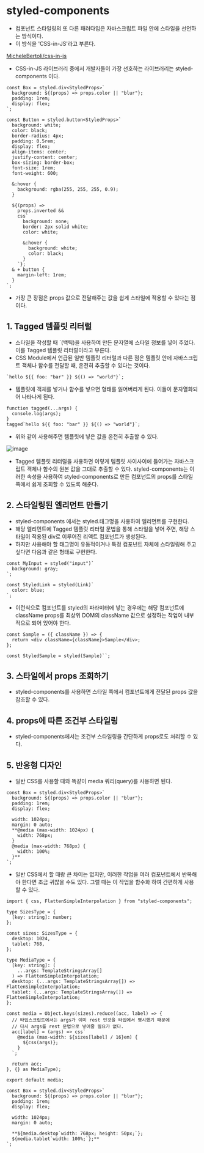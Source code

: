 # styled-components

- 컴포넌트 스타일링의 또 다른 패러다임은 자바스크립트 파일 안에 스타일을 선언하는 방식이다.
- 이 방식을 'CSS-in-JS'라고 부른다.

[MicheleBertoli/css-in-js](https://github.com/MicheleBertoli/css-in-js)

- CSS-in-JS 라이브러리 중에서 개발자들이 가장 선호하는 라이브러리는 styled-components 이다.

```tsx
const Box = styled.div<StyledProps>`
  background: ${(props) => props.color || "blur"};
  padding: 1rem;
  display: flex;
`;

const Button = styled.button<StyledProps>`
  background: white;
  color: black;
  border-radius: 4px;
  padding: 0.5rem;
  display: flex;
  align-items: center;
  justify-content: center;
  box-sizing: border-box;
  font-size: 1rem;
  font-weight: 600;

  &:hover {
    background: rgba(255, 255, 255, 0.9);
  }

  ${(props) =>
    props.inverted &&
    css`
      background: none;
      border: 2px solid white;
      color: white;

      &:hover {
        background: white;
        color: black;
      }
    `};
  & + button {
    margin-left: 1rem;
  }
`;
```

- 가장 큰 장점은 props 값으로 전달해주는 값을 쉽게 스타일에 적용할 수 있다는 점이다.

## 1. Tagged 템플릿 리터럴

- 스타일을 작성할 때 `(백틱)을 사용하여 만든 문자열에 스타일 정보를 넣어 주었다. 이를 Tagged 템플릿 리터럴이라고 부른다.
- CSS Module에서 언급된 일반 템플릿 리터럴과 다른 점은 템플릿 안에 자바스크립트 객체나 함수를 전달할 때, 온전히 추출할 수 있다는 것이다.

```tsx
`hello ${{ foo: "bar" }} ${() => "world"}`;
```

- 템플릿에 객체를 넣거나 함수를 넣으면 형태를 잃어버리게 된다. 이들이 문자열화되어 나타나게 된다.

```tsx
function tagged(...args) {
  console.log(args);
}
tagged`hello ${{ foo: "bar" }} ${() => "world"}`;
```

- 위와 같이 사용해주면 템플릿에 넣은 값을 온전히 추출할 수 있다.

![image](https://user-images.githubusercontent.com/52296323/120125951-9c65d600-c1f5-11eb-829a-fbc34a266b57.png)

- Tagged 템플릿 리터럴을 사용하면 이렇게 템플릿 사이사이에 들어가는 자바스크립트 객체나 함수의 원본 값을 그대로 추출할 수 있다. styled-components는 이러한 속성을 사용하여 styled-components로 만든 컴포넌트의 props를 스타일 쪽에서 쉽게 조회할 수 있도록 해준다.

## 2. 스타일링된 엘리먼트 만들기

- styled-components 에서는 styled.태그명을 사용하여 엘리먼트를 구현한다.
- 해당 엘리먼트에 Tagged 템플릿 리터럴 문법을 통해 스타일을 넣어 주면, 해당 스타일이 적용된 div로 이루어진 리액트 컴포넌트가 생성된다.
- 하지만 사용해야 할 태그명이 유동적이거나 특정 컴포넌트 자체에 스타일링해 주고 싶다면 다음과 같은 형태로 구현한다.

```tsx
const MyInput = styled("input")`
  background: gray;
`;

const StyledLink = styled(Link)`
  color: blue;
`;
```

- 이런식으로 컴포넌트를 styled의 파라미터에 넣는 경우에는 해당 컴포넌트에 className props를 최상위 DOM의 className 값으로 설정하는 작업이 내부적으로 되어 있어야 한다.

```tsx
const Sample = ({ className }) => {
  return <div className={className}>Sample</div>;
};

const StyledSample = styled(Sample)``;
```

## 3. 스타일에서 props 조회하기

- styled-components를 사용하면 스타일 쪽에서 컴포넌트에게 전달된 props 값을 참조할 수 있다.

## 4. props에 따른 조건부 스타일링

- styled-components에서는 조건부 스타일링을 간단하게 props로도 처리할 수 있다.

## 5. 반응형 디자인

- 일반 CSS를 사용할 때와 똑같이 media 쿼리(query)를 사용하면 된다.

```tsx
const Box = styled.div<StyledProps>`
  background: ${(props) => props.color || "blur"};
  padding: 1rem;
  display: flex;

  width: 1024px;
  margin: 0 auto;
  **@media (max-width: 1024px) {
    width: 768px;
  }
  @media (max-width: 768px) {
    width: 100%;
  }**
`;
```

- 일반 CSS에서 할 때랑 큰 차이는 없지만, 이러한 작업을 여러 컴포넌트에서 반복해야 한다면 조금 귀찮을 수도 있다. 그럴 때는 이 작업을 함수화 하여 간편하게 사용할 수 있다.

```tsx
import { css, FlattenSimpleInterpolation } from "styled-components";

type SizesType = {
  [key: string]: number;
};

const sizes: SizesType = {
  desktop: 1024,
  tablet: 768,
};

type MediaType = {
  [key: string]: (
    ...args: TemplateStringsArray[]
  ) => FlattenSimpleInterpolation;
  desktop: (...args: TemplateStringsArray[]) => FlattenSimpleInterpolation;
  tablet: (...args: TemplateStringsArray[]) => FlattenSimpleInterpolation;
};

const media = Object.keys(sizes).reduce((acc, label) => {
  // 타입스크립트에서는 args가 이미 rest 인것을 타입에서 명시했기 때문에
  // 다시 args를 rest 문법으로 넣어줄 필요가 없다.
  acc[label] = (args) => css`
    @media (max-width: ${sizes[label] / 16}em) {
      ${css(args)};
    }
  `;

  return acc;
}, {} as MediaType);

export default media;
```

```tsx
const Box = styled.div<StyledProps>`
  background: ${(props) => props.color || "blur"};
  padding: 1rem;
  display: flex;

  width: 1024px;
  margin: 0 auto;

  **${media.desktop`width: 768px; height: 50px;`};
  ${media.tablet`width: 100%;`};**
`;
```
